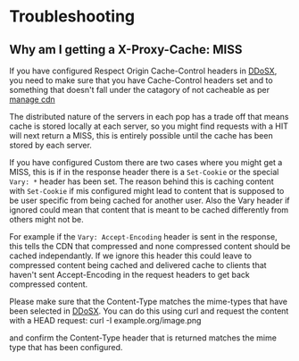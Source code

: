 # Troubleshooting

## Why am I getting a X-Proxy-Cache: MISS

If you have configured Respect Origin Cache-Control headers in [DDoSX](https://my.ukfast.co.uk/ddosx), you need to make sure that you have Cache-Control headers set and to something that doesn't fall under the catagory of not cacheable as per [manage cdn](https://docs.ukfast.co.uk/network/cdn/managingcdn.html#caching-content)

The distributed nature of the servers in each pop has a trade off that means cache is stored locally at each server, so you might find requests with a HIT will next return a MISS, this is entirely possible until the cache has been stored by each server.

If you have configured Custom there are two cases where you might get a MISS, this is if in the response header there is a `Set-Cookie` or the special `Vary: *` header has been set. The reason behind this is caching content with `Set-Cookie` if mis configured might lead to content that is supposed to be user specific from being cached for another user. Also the Vary header if ignored could mean that content that is meant to be cached differently from others might not be.

For example if the `Vary: Accept-Encoding` header is sent in the response, this tells the CDN that compressed and none compressed content should be cached independantly. If we ignore this header this could leave to compressed content being cached and delivered cache to clients that haven't sent Accept-Encoding in the request headers to get back compressed content.

Please make sure that the Content-Type matches the mime-types that have been selected in [DDoSX](https://my.ukfast.co.uk/ddosx/). You can do this using curl and request the content with a HEAD request:
curl -I example.org/image.png

and confirm the Content-Type header that is returned matches the mime type that has been configured.

